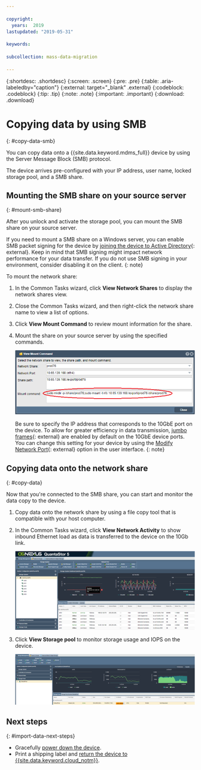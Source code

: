 ```yaml
---

copyright:
  years:  2019
lastupdated: "2019-05-31"

keywords:

subcollection: mass-data-migration

---
```


{:shortdesc: .shortdesc}
{:screen: .screen}
{:pre: .pre}
{:table: .aria-labeledby="caption"}
{:external: target="_blank" .external}
{:codeblock: .codeblock}
{:tip: .tip}
{:note: .note}
{:important: .important}
{:download: .download}

# Copying data by using SMB
{: #copy-data-smb}

You can copy data onto a {{site.data.keyword.mdms_full}} device by using the Server Message Block (SMB) protocol.

The device arrives pre-configured with your IP address, user name, locked storage pool, and a SMB share.

## Mounting the SMB share on your source server
{: #mount-smb-share}

After you unlock and activate the storage pool, you can mount the SMB share on your source server.

If you need to mount a SMB share on a Windows server, you can enable SMB packet signing for the device by [joining the device to Active Directory](https://blog.osnexus.com/2015/05/05/assigning-network-share-ownership-using-active-directory/){: external}. Keep in mind that SMB signing might impact network performance for your data transfer. If you do not use SMB signing in your environment, consider disabling it on the client.
{: note}

To mount the network share: 

1. In the Common Tasks wizard, click **View Network Shares** to display the network shares view.
2. Close the Common Tasks wizard, and then right-click the network share name to view a list of options. 
3. Click **View Mount Command** to review mount information for the share.
4. Mount the share on your source server by using the specified commands.

   ![Mounting the share](/images/MountCommand.png)

   Be sure to specify the IP address that corresponds to the 10GbE port on the device. To allow for greater efficiency in data transmission, [jumbo frames](https://en.wikipedia.org/wiki/Jumbo_frame){: external} are enabled by default on the 10GbE device ports. You can change this setting for your device by using the [Modify Network Port](https://wiki.osnexus.com/index.php?title=Network_Port_Modify){: external} option in the user interface.
   {: note}

## Copying data onto the network share
{: #copy-data}

Now that you're connected to the SMB share, you can start and monitor the data copy to the device.

1. Copy data onto the network share by using a file copy tool that is compatible with your host computer.

2. In the Common Tasks wizard, click **View Network Activity** to show inbound Ethernet load as data is transferred to the device on the 10Gb link.
   
    ![View activity](/images/NetworkPerf.png)
3. Click **View Storage pool** to monitor storage usage and IOPS on the device.
   
    ![View Storage Pool](/images/PoolPerf.png)

## Next steps
{: #import-data-next-steps}

- Gracefully [power down the device](/docs/infrastructure/mass-data-migration?topic=mass-data-migration-disconnect-device).
- Print a shipping label and [return the device to {{site.data.keyword.cloud_notm}}](/docs/infrastructure/mass-data-migration?topic=mass-data-migration-ship-device).